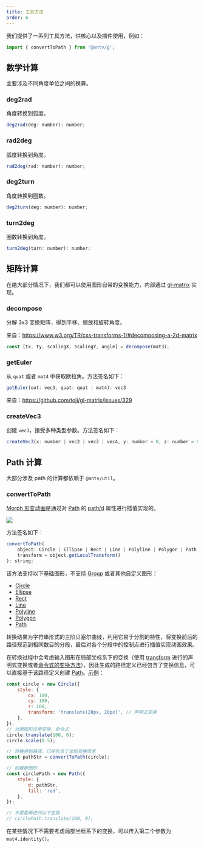 ```yaml
---
title: 工具方法
order: 6
---
```


我们提供了一系列工具方法，供核心以及插件使用，例如：

```js
import { convertToPath } from '@antv/g';
```

## 数学计算

主要涉及不同角度单位之间的换算。

### deg2rad

角度转换到弧度。

```js
deg2rad(deg: number): number;
```

### rad2deg

弧度转换到角度。

```js
rad2deg(rad: number): number;
```

### deg2turn

角度转换到圈数。

```js
deg2turn(deg: number): number;
```

### turn2deg

圈数转换到角度。

```js
turn2deg(turn: number): number;
```

## 矩阵计算

在绝大部分情况下，我们都可以使用图形自带的变换能力，内部通过 [gl-matrix](https://github.com/toji/gl-matrix) 实现。

### decompose

分解 3x3 变换矩阵，得到平移、缩放和旋转角度。

来自：https://www.w3.org/TR/css-transforms-1/#decomposing-a-2d-matrix

```js
const [tx, ty, scalingX, scalingY, angle] = decompose(mat3);
```

### getEuler

从 `quat` 或者 `mat4` 中获取欧拉角。方法签名如下：

```js
getEuler(out: vec3, quat: quat | mat4): vec3
```

来自：https://github.com/toji/gl-matrix/issues/329

### createVec3

创建 `vec3`，接受多种类型参数。方法签名如下：

```js
createVec3(x: number | vec2 | vec3 | vec4, y: number = 0, z: number = 0): vec3;
```

## Path 计算

大部分涉及 path 的计算都依赖于 `@antv/util`。

### convertToPath

[Morph 形变动画](/zh/docs/api/animation/waapi#形变动画)是通过对 [Path](/zh/docs/api/basic/path) 的 [path/d](/zh/docs/api/basic/path#d) 属性进行插值实现的。

<img src="https://gw.alipayobjects.com/mdn/rms_6ae20b/afts/img/A*qCHaTJUg_aEAAAAAAAAAAAAAARQnAQ">

方法签名如下：

```js
convertToPath(
    object: Circle | Ellipse | Rect | Line | Polyline | Polygon | Path,
    transform = object.getLocalTransform()
): string;
```

该方法支持以下基础图形，不支持 [Group](/zh/docs/api/basic/group) 或者其他自定义图形：

-   [Circle](/zh/docs/api/basic/circle)
-   [Ellipse](/zh/docs/api/basic/ellipse)
-   [Rect](/zh/docs/api/basic/rect)
-   [Line](/zh/docs/api/basic/line)
-   [Polyline](/zh/docs/api/basic/polyline)
-   [Polygon](/zh/docs/api/basic/polygon)
-   [Path](/zh/docs/api/basic/path)

转换结果为字符串形式的三阶贝塞尔曲线，利用它易于分割的特性，将变换前后的路径规范到相同数目的分段，最后对各个分段中的控制点进行插值实现动画效果。

在转换过程中会考虑输入图形在局部坐标系下的变换（使用 [transform](/zh/docs/api/basic/display-object#transform) 进行的声明式变换或者[命令式的变换方法](/zh/docs/api/basic/display-object#变换操作)），因此生成的路径定义已经包含了变换信息，可以直接基于该路径定义创建 [Path](/zh/docs/api/basic/path)。[示例](/zh/examples/animation#convert-to-path)：

```js
const circle = new Circle({
    style: {
        cx: 100,
        cy: 100,
        r: 100,
        transform: 'translate(20px, 20px)', // 声明式变换
    },
});
// 对源图形应用变换，命令式
circle.translate(100, 0);
circle.scale(0.5);

// 转换得到路径，已经包含了全部变换信息
const pathStr = convertToPath(circle);

// 创建新图形
const circlePath = new Path({
    style: {
        d: pathStr,
        fill: 'red',
    },
});

// 不需要再进行以下变换
// circlePath.translate(100, 0);
```

在某些情况下不需要考虑局部坐标系下的变换，可以传入第二个参数为 `mat4.identity()`。

